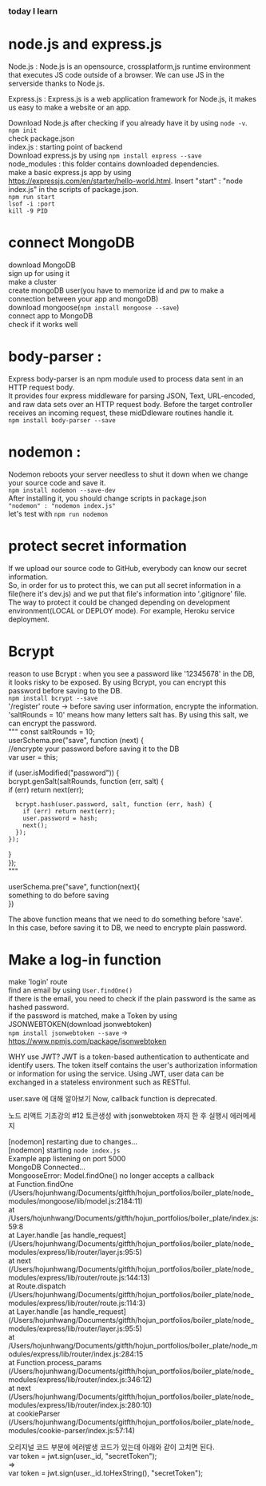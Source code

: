 ### today I learn

# node.js and express.js

Node.js : Node.js is an opensource, crossplatform,js runtime environment that executes JS code outside of a browser. We can use JS in the serverside thanks to Node.js.

Express.js : Express.js is a web application framework for Node.js, it makes us easy to make a website or an app.

Download Node.js after checking if you already have it by using `node -v`.  
`npm init`  
check package.json  
index.js : starting point of backend  
Download express.js by using `npm install express --save`  
node_modules : this folder contains downloaded dependencies.  
make a basic express.js app by using https://expressjs.com/en/starter/hello-world.html. Insert "start" : "node index.js" in the scripts of package.json.  
`npm run start`  
`lsof -i :port`  
`kill -9 PID`

# connect MongoDB

download MongoDB  
sign up for using it  
make a cluster  
create mongoDB user(you have to memorize id and pw to make a connection between your app and mongoDB)  
download mongoose(`npm install mongoose --save`)  
connect app to MongoDB  
check if it works well

# body-parser :

Express body-parser is an npm module used to process data sent in an HTTP request body.  
It provides four express middleware for parsing JSON, Text, URL-encoded, and raw data sets over an HTTP request body. Before the target controller receives an incoming request, these midDdleware routines handle it.  
`npm install body-parser --save`

# nodemon :

Nodemon reboots your server needless to shut it down when we change your source code and save it.  
`npm install nodemon --save-dev`  
After installing it, you should change scripts in package.json  
`"nodemon" : "nodemon index.js"`  
let's test with `npm run nodemon`

# protect secret information

If we upload our source code to GitHub, everybody can know our secret information.  
So, in order for us to protect this, we can put all secret information in a file(here it's dev.js) and we put that file's information into '.gitignore' file. The way to protect it could be changed depending on development environment(LOCAL or DEPLOY mode). For example, Heroku service deployment.

# Bcrypt

reason to use Bcrypt : when you see a password like '12345678' in the DB, it looks risky to be exposed. By using Bcrypt, you can encrypt this password before saving to the DB.  
`npm install bcrypt --save`  
'/register' route -> before saving user information, encrypte the information.  
'saltRounds = 10' means how many letters salt has. By using this salt, we can encrypt the password.  
"""
const saltRounds = 10;  
userSchema.pre("save", function (next) {  
//encrypte your password before saving it to the DB  
var user = this;

if (user.isModified("password")) {  
bcrypt.genSalt(saltRounds, function (err, salt) {  
if (err) return next(err);

      bcrypt.hash(user.password, salt, function (err, hash) {
        if (err) return next(err);
        user.password = hash;
        next();
      });
    });

}  
});  
"""

userSchema.pre("save", function(next){  
something to do before saving  
})

The above function means that we need to do something before 'save'.  
In this case, before saving it to DB, we need to encrypte plain password.

# Make a log-in function

make 'login' route  
find an email by using `User.findOne()`  
if there is the email, you need to check if the plain password is the same as hashed password.  
if the password is matched, make a Token by using JSONWEBTOKEN(download jsonwebtoken)  
`npm install jsonwebtoken --save` -> https://www.npmjs.com/package/jsonwebtoken

WHY use JWT?
JWT is a token-based authentication to authenticate and identify users.
The token itself contains the user's authorization information or information for using the service.
Using JWT, user data can be exchanged in a stateless environment such as RESTful.

user.save 에 대해 알아보기
Now, callback function is deprecated.

노드 리액트 기초강의 #12 토큰생성 with jsonwebtoken 까지 한 후 실행시 에러메세지

[nodemon] restarting due to changes...  
[nodemon] starting `node index.js`  
Example app listening on port 5000  
MongoDB Connected...  
MongooseError: Model.findOne() no longer accepts a callback  
at Function.findOne (/Users/hojunhwang/Documents/gitfth/hojun_portfolios/boiler_plate/node_modules/mongoose/lib/model.js:2184:11)  
at /Users/hojunhwang/Documents/gitfth/hojun_portfolios/boiler_plate/index.js:59:8  
at Layer.handle [as handle_request] (/Users/hojunhwang/Documents/gitfth/hojun_portfolios/boiler_plate/node_modules/express/lib/router/layer.js:95:5)  
at next (/Users/hojunhwang/Documents/gitfth/hojun_portfolios/boiler_plate/node_modules/express/lib/router/route.js:144:13)  
at Route.dispatch (/Users/hojunhwang/Documents/gitfth/hojun_portfolios/boiler_plate/node_modules/express/lib/router/route.js:114:3)  
at Layer.handle [as handle_request] (/Users/hojunhwang/Documents/gitfth/hojun_portfolios/boiler_plate/node_modules/express/lib/router/layer.js:95:5)  
at /Users/hojunhwang/Documents/gitfth/hojun_portfolios/boiler_plate/node_modules/express/lib/router/index.js:284:15  
at Function.process_params (/Users/hojunhwang/Documents/gitfth/hojun_portfolios/boiler_plate/node_modules/express/lib/router/index.js:346:12)  
at next (/Users/hojunhwang/Documents/gitfth/hojun_portfolios/boiler_plate/node_modules/express/lib/router/index.js:280:10)  
at cookieParser (/Users/hojunhwang/Documents/gitfth/hojun_portfolios/boiler_plate/node_modules/cookie-parser/index.js:57:14)

오리지널 코드 부분에 에러발생 코드가 있는데 아래와 같이 고치면 된다.  
var token = jwt.sign(user.\_id, "secretToken");  
=>  
var token = jwt.sign(user.\_id.toHexString(), "secretToken");

